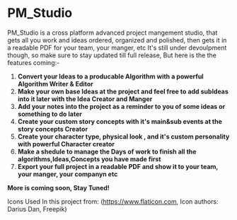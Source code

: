 # PM_Studio
PM_Studio is a cross platform advanced project mangement studio, that gets all you work and ideas ordered, organized and polished, then gets it in a readable PDF for your team, your manger, etc
It's still under devoulpment though, so make sure to stay updated till full release, But here is the the features coming:-
1. **Convert your Ideas to a producable Algorithm with a powerful Algorithm Writer & Editor**
2. **Make your own base Ideas at the project and feel free to add subIdeas into it later with the Idea Creator and Manger**
3. **Add your notes into the project as a reminder to you of some ideas or something to do later**
4. **Create your custom story concepts with it's main&sub events at the story concepts Creator**
5. **Create your character type, physical look , and it's custom personality with powerful Character creator**
6. **Make a shedule to manage the Days of work to finish all the algorithms,Ideas,Concepts you have made first**
7. **Export your full project in a readable PDF and show it to your team, your manger, your companyn etc**

**More is coming soon, Stay Tuned!**

Icons Used In this project from: (https://www.flaticon.com, Icon authors: Darius Dan, Freepik)
